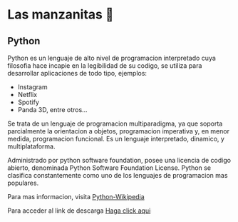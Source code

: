 # Las manzanitas 🍎
## Python
Python es un lenguaje de alto nivel de programacion interpretado cuya filosofia hace incapie en la legibilidad de su codigo, se utiliza para desarrollar aplicaciones de todo tipo, ejemplos:
- Instagram
- Netflix
- Spotify
- Panda 3D, entre otros...

Se trata de un lenguaje de programacion multiparadigma, ya que soporta parcialmente la orientacion a objetos, programacion imperativa y, en menor medida, programacion funcional. Es un lenguaje interpretado, dinamico, y multiplataforma.

Administrado por python software foundation, posee una licencia de codigo abierto, denominada Python Software Foundation License. Python se clasifica constantemente como uno de los lenguajes de programacion mas populares.

Para mas informacion, visita [Python-Wikipedia](https://es.wikipedia.org/wiki/Python)

Para acceder al link de descarga [Haga click aqui](https://www.python.org/)